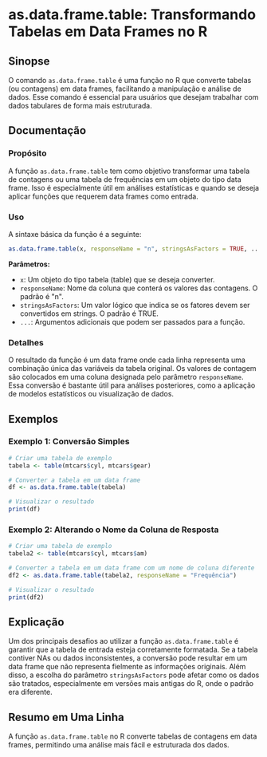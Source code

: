 <!--
Meta Description: # as.data.frame.table: Transformando Tabelas em Data Frames no R ## Sinopse O comando `as.data.frame.table` é uma função no R que converte tabelas (ou...
Meta Keywords: data, frame, tabela, table, uma
-->

# as.data.frame.table: Transformando Tabelas em Data Frames no R

## Sinopse
O comando `as.data.frame.table` é uma função no R que converte tabelas (ou contagens) em data frames, facilitando a manipulação e análise de dados. Esse comando é essencial para usuários que desejam trabalhar com dados tabulares de forma mais estruturada.

## Documentação
### Propósito
A função `as.data.frame.table` tem como objetivo transformar uma tabela de contagens ou uma tabela de frequências em um objeto do tipo data frame. Isso é especialmente útil em análises estatísticas e quando se deseja aplicar funções que requerem data frames como entrada.

### Uso
A sintaxe básica da função é a seguinte:

```R
as.data.frame.table(x, responseName = "n", stringsAsFactors = TRUE, ...)
```

**Parâmetros:**
- `x`: Um objeto do tipo tabela (table) que se deseja converter.
- `responseName`: Nome da coluna que conterá os valores das contagens. O padrão é "n".
- `stringsAsFactors`: Um valor lógico que indica se os fatores devem ser convertidos em strings. O padrão é TRUE.
- `...`: Argumentos adicionais que podem ser passados para a função.

### Detalhes
O resultado da função é um data frame onde cada linha representa uma combinação única das variáveis da tabela original. Os valores de contagem são colocados em uma coluna designada pelo parâmetro `responseName`. Essa conversão é bastante útil para análises posteriores, como a aplicação de modelos estatísticos ou visualização de dados.

## Exemplos
### Exemplo 1: Conversão Simples
```R
# Criar uma tabela de exemplo
tabela <- table(mtcars$cyl, mtcars$gear)

# Converter a tabela em um data frame
df <- as.data.frame.table(tabela)

# Visualizar o resultado
print(df)
```

### Exemplo 2: Alterando o Nome da Coluna de Resposta
```R
# Criar uma tabela de exemplo
tabela2 <- table(mtcars$cyl, mtcars$am)

# Converter a tabela em um data frame com um nome de coluna diferente
df2 <- as.data.frame.table(tabela2, responseName = "Frequência")

# Visualizar o resultado
print(df2)
```

## Explicação
Um dos principais desafios ao utilizar a função `as.data.frame.table` é garantir que a tabela de entrada esteja corretamente formatada. Se a tabela contiver NAs ou dados inconsistentes, a conversão pode resultar em um data frame que não representa fielmente as informações originais. Além disso, a escolha do parâmetro `stringsAsFactors` pode afetar como os dados são tratados, especialmente em versões mais antigas do R, onde o padrão era diferente.

## Resumo em Uma Linha
A função `as.data.frame.table` no R converte tabelas de contagens em data frames, permitindo uma análise mais fácil e estruturada dos dados.